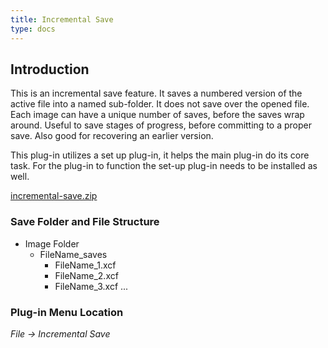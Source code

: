 ```yaml
---
title: Incremental Save
type: docs
---
```


## Introduction

This is an incremental save feature. It saves a numbered version of the active file into a named sub-folder. It does not save over the opened file. Each image can have a unique number of saves, before the saves wrap around. Useful to save stages of progress, before committing to a proper save. Also good for recovering an earlier version.

This plug-in utilizes a set up plug-in, it helps the main plug-in do its core task. For the plug-in to function the set-up plug-in needs to be installed as well.

[incremental-save.zip](/funky/downloads/incremental-save.zip)

### Save Folder and File Structure

* Image Folder
  * FileName_saves
    * FileName_1.xcf
    * FileName_2.xcf
    * FileName_3.xcf
    ...

### Plug-in Menu Location

_File -> Incremental Save_